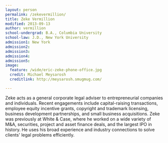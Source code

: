 ```yaml
---
layout: person
permalink: /zekevermillion/
title: Zeke Vermillion
modified: 2013-09-13
author: vermillion
school-undergrad: B.A., Columbia University
school-law: J.D., New York University
admission1: New York
admission2: 
admission3: 
admission4:
admission5: 
image:
  feature: /wide/eric-zeke-phone-office.jpg
  credit: Michael Meysarosh
  creditlink: http://meysarosh.smugmug.com/

---
```



Zeke acts as a general corporate legal adviser to entrepreneurial companies and individuals. Recent engagements include capital-raising transactions, employee equity incentive grants, copyright and trademark licensing, business development partnerships, and small business acquisitions. Zeke was previously at White & Case, where he worked on a wide variety of M&A, securities, project and asset finance deals, and the largest IPO in history. He uses his broad experience and industry connections to solve clients' legal problems efficiently.


<!-- 
<div class="sixcols">
<p><strong>Admissions</strong></p>
<p>New York State</p>
</div>

<div class="sixcols">
<p><strong>Education</strong></p>
<p>B.A., Columbia College, Columbia University</p>
<p>J.D., New York University Law School</p>
</div>
 -->
